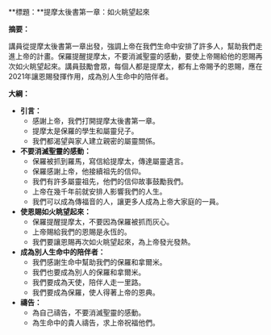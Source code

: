 **標題：**提摩太後書第一章：如火眺望起來

**摘要：**

講員從提摩太後書第一章出發，強調上帝在我們生命中安排了許多人，幫助我們走進上帝的計畫。保羅提醒提摩太，不要消滅聖靈的感動，要使上帝賜給他的恩賜再次如火眺望起來。講員鼓勵會眾，每個人都是提摩太，都有上帝賜予的恩賜，應在2021年讓恩賜發揮作用，成為別人生命中的陪伴者。

**大綱：**

* **引言：**
    * 感謝上帝，我們打開提摩太後書第一章。
    * 提摩太是保羅的學生和屬靈兒子。
    * 我們都渴望與家人建立親密的屬靈關係。
* **不要消滅聖靈的感動：**
    * 保羅被抓到羅馬，寫信給提摩太，傳達屬靈遺言。
    * 保羅感謝上帝，他接續祖先的信仰。
    * 我們有許多屬靈祖先，他們的信仰故事鼓勵我們。
    * 上帝在幾千年前就安排人影響我們的人生。
    * 我們可以成為傳福音的人，讓更多人成為上帝大家庭的一員。
* **使恩賜如火眺望起來：**
    * 保羅提醒提摩太，不要因為保羅被抓而灰心。
    * 上帝賜給我們的恩賜是永恆的。
    * 我們要讓恩賜再次如火眺望起來，為上帝發光發熱。
* **成為別人生命中的陪伴者：**
    * 我們感謝生命中幫助我們的保羅和拿爾米。
    * 我們也要成為別人的保羅和拿爾米。
    * 我們要成為天使，陪伴人走一里路。
    * 我們要成為保羅，使人得著上帝的恩典。
* **禱告：**
    * 為自己禱告，不要消滅聖靈的感動。
    * 為生命中的貴人禱告，求上帝祝福他們。